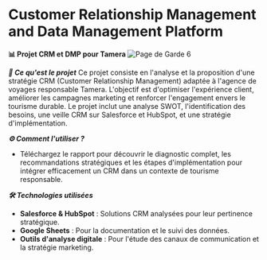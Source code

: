 # Customer Relationship Management and Data Management Platform

**📊 Projet CRM et DMP pour Tamera**
![Page de Garde 6 ](https://github.com/user-attachments/assets/983b87e6-679e-4d49-a7d4-c13feaac4270)

***📖 Ce qu'est le projet***
Ce projet consiste en l'analyse et la proposition d'une stratégie CRM (Customer Relationship Management) adaptée à l'agence de voyages responsable Tamera. L'objectif est d'optimiser l'expérience client, améliorer les campagnes marketing et renforcer l'engagement envers le tourisme durable. Le projet inclut une analyse SWOT, l'identification des besoins, une veille CRM sur Salesforce et HubSpot, et une stratégie d'implémentation.

***⚙️ Comment l'utiliser ?***

- Téléchargez le rapport pour découvrir le diagnostic complet, les recommandations stratégiques et les étapes d'implémentation pour intégrer efficacement un CRM dans un contexte de tourisme responsable.

***🛠️ Technologies utilisées***

- **Salesforce & HubSpot** : Solutions CRM analysées pour leur pertinence stratégique.
- **Google Sheets** : Pour la documentation et le suivi des données.
- **Outils d'analyse digitale** : Pour l'étude des canaux de communication et la stratégie marketing.
